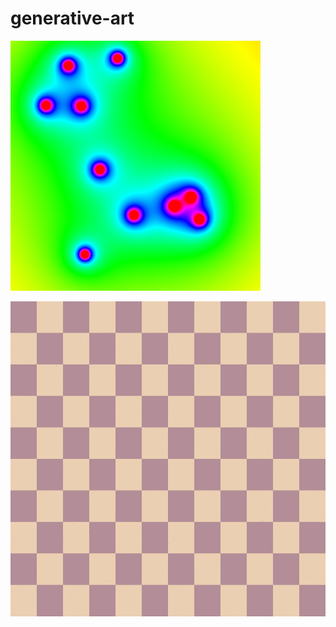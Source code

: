 # generative-art


<p align="left">
  <img src="sketch_190923/image.jpg">
</p>

![](sketch_191011a/gifs/movie.mp4.gif)
